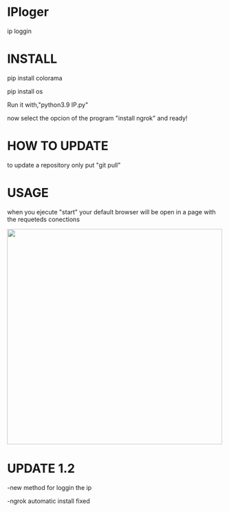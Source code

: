 # IPloger
ip loggin 

# INSTALL

pip install colorama

pip install os

Run it with,"python3.9 IP.py"

now select the opcion of the program "install ngrok" and ready!

# HOW TO UPDATE

to update a repository only put "git pull"

# USAGE

when you ejecute "start" your default browser will be open in a page with the requeteds conections

<img width="500" src="https://media.discordapp.net/attachments/946682349662384138/969763573427503104/unknown.png" />
     
# UPDATE 1.2

-new method for loggin the ip

-ngrok automatic install fixed
